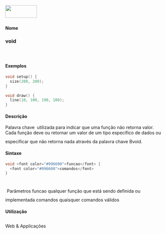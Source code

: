 <img height="40" src="../images/1pix.gif" width="100"/>
<img height="1" src="../images/1pix.gif" width="20"/>
<img height="1" src="../images/1pix.gif" width="555"/>

#### Nome
### void
<img height="25" src="../images/1pix.gif" width="1"/>

#### Exemplos

```pde
void setup() { 
  size(200, 200); 
} 
 
void draw() { 
  line(10, 100, 190, 100); 
} 

```

#### Descrição
Palavra chave  utilizada para indicar que uma
função não retorna valor. Cada
função deve ou retornar um valor de um tipo
específico de dados ou especificar que não retorna nada
através da palavra chave Bvoid.
<img height="25" src="../images/1pix.gif" width="1"/>

#### Sintaxe
```pde
void <font color="#996600">funcao</font> {
  <font color="#996600">comandos</font>
}
            
```
<img height="25" src="../images/1pix.gif" width="1"/>
Parâmetros
funcao
qualquer função que está sendo definida ou implementada
comandos
quaisquer comandos válidos
<img height="25" src="../images/1pix.gif" width="1"/>

#### Utilização

	
Web & Applicações
<img height="25" src="../images/1pix.gif" width="1"/>
